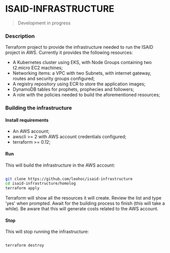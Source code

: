 # ISAID-INFRASTRUCTURE

> Development in progress

### Description

Terraform project to provide the infrastructure needed to run the ISAID project in AWS.
Currently it provides the following resources:

  * A Kubernetes cluster using EKS, with Node Groups containing two t2.micro EC2 machines;
  * Networking items: a VPC with two Subnets, with internet gateway, routes and security groups configured;
  * A registry repository using ECR to store the application images;
  * DynamoDB tables for prophets, prophecies and followers;
  * A role with the policies needed to build the aforementioned resources; 

### Building the infrastructure

#### Install requirements

- An AWS account;
- awscli >= 2 with AWS account credentials configured;
- terraform >= 0.12;

#### Run

This will build the infrastructure in the AWS account:

```bash

git clone https://github.com/leohoc/isaid-infrastructure
cd isaid-infrastructure/homolog
terraform apply

```

Terraform will show all the resources it will create. Review the list and type 'yes' when prompted.
Await for the building process to finish (this will take a while).
Be aware that this will generate costs related to the AWS account. 

#### Stop

This will stop running the infrastructure:

```bash

terraform destroy

```
